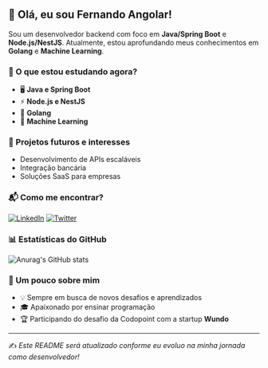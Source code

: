 ## 👋 Olá, eu sou Fernando Angolar!

Sou um desenvolvedor backend com foco em **Java/Spring Boot** e **Node.js/NestJS**. Atualmente, estou aprofundando meus conhecimentos em **Golang** e **Machine Learning**.

### 🚀 O que estou estudando agora?
- 🖥️ **Java e Spring Boot**
- ⚡ **Node.js e NestJS**
- 🚀 **Golang**
- 🤖 **Machine Learning**

### 🎯 Projetos futuros e interesses
- Desenvolvimento de APIs escaláveis
- Integração bancária
- Soluções SaaS para empresas

### 📬 Como me encontrar?
[![LinkedIn](https://www.linkedin.com/in/fernando-angolar-692a0423a/)](#) 
[![Twitter](https://img.shields.io/badge/Twitter-blue?style=for-the-badge&logo=twitter)](#)

### 📊 Estatísticas do GitHub
![Anurag's GitHub stats](https://github-readme-stats.vercel.app/api?username=fernandoangolar&show_icons=true&theme=radical)

### 🌟 Um pouco sobre mim
- 💡 Sempre em busca de novos desafios e aprendizados
- 🎓 Apaixonado por ensinar programação
- 🏆 Participando do desafio da Codopoint com a startup **Wundo**

---
✍️ *Este README será atualizado conforme eu evoluo na minha jornada como desenvolvedor!*
